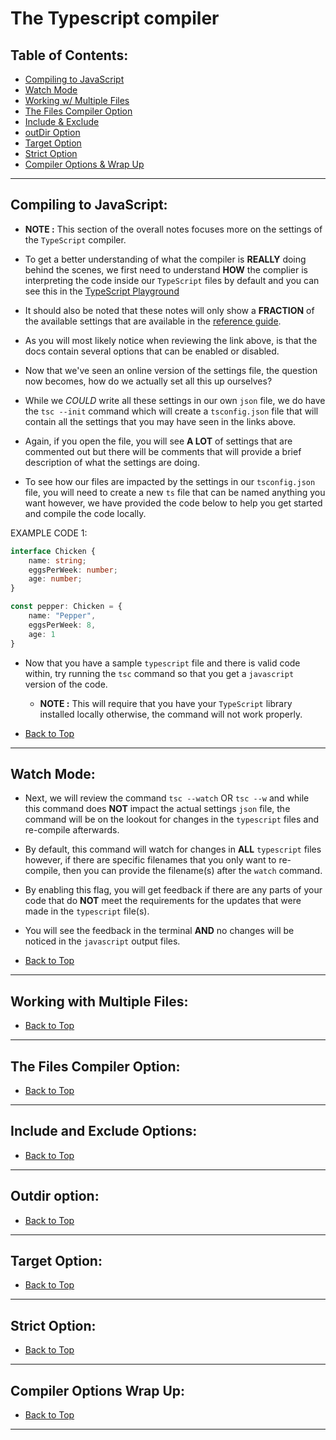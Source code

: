 # The Typescript compiler


## Table of Contents:

- [Compiling to JavaScript](#compiling-to-javascript)
- [Watch Mode](#watch-mode)
- [Working w/ Multiple Files](#working-with-multiple-files)
- [The Files Compiler Option](#the-files-compiler-option)
- [Include & Exclude](#include-and-exclude-options)
- [outDir Option](#outdir-option)
- [Target Option](#target-option)
- [Strict Option](#strict-option)
- [Compiler Options & Wrap Up](#compiler-options-wrap-up)

---

## Compiling to JavaScript:

- __NOTE :__ This section of the overall notes focuses more on the settings of the `TypeScript` compiler.

- To get a better understanding of what the compiler is __REALLY__ doing behind the scenes, we first need to understand __HOW__ the complier is interpreting the code inside our `TypeScript` files by default and you can see this in the [TypeScript Playground](https://www.typescriptlang.org/play?#code/PTAEHUFMBsGMHsC2lQBd5oBYoCoE8AHSAZVgCcBLA1UABWgEM8BzM+AVwDsATAGiwoBnUENANQAd0gAjQRVSQAUCEmYKsTKGYUAbpGF4OY0BoadYKdJMoL+gzAzIoz3UNEiPOofEVKVqAHSKymAAmkYI7NCuqGqcANag8ABmIjQUXrFOKBJMggBcISGgoAC0oACCbvCwDKgU8JkY7p7ehCTkVDQS2E6gnPCxGcwmZqDSTgzxxWWVoASMFmgYkAAeRJTInN3ymj4d-jSCeNsMq-wuoPaOltigAKoASgAywhK7SbGQZIIz5VWCFzSeCrZagNYbChbHaxUDcCjJZLfSDbExIAgUdxkUBIursJzCFJtXydajBBCcQQ0MwAUVWDEQC0gADVHBQGNJ3KAALygABEAAkYNAMOB4GRonzFBTBPB3AERcwABS0+mM9ysygc9wASmCKhwzQ8ZC8iHFzmB7BoXzcZmY7AYzEg-Fg0HUiQ58D0Ii8fLpDKZgj5SWxfPADlQAHJhAA5SASPlBFQAeS+ZHegmdWkgR1QjgUrmkeFATjNOmGWH0KAQiGhwkuNok4uiIgMHGxCyYrA4PCCJSAA)

- It should also be noted that these notes will only show a __FRACTION__ of the available settings that are available in the [reference guide](https://www.typescriptlang.org/tsconfig).

- As you will most likely notice when reviewing the link above, is that the docs contain several options that can be enabled or disabled.

- Now that we've seen an online version of the settings file, the question now becomes, how do we actually set all this up ourselves?

- While we _COULD_ write all these settings in our own `json` file, we do have the `tsc --init` command which will create a `tsconfig.json` file that will contain all the settings that you may have seen in the links above.

- Again, if you open the file, you will see __A LOT__ of settings that are commented out but there will be comments that will provide a brief description of what the settings are doing.

- To see how our files are impacted by the settings in our `tsconfig.json` file, you will need to create a new `ts` file that can be named anything you want however, we have provided the code below to help you get started and compile the code locally.

EXAMPLE CODE 1:

```typescript
interface Chicken {
    name: string;
    eggsPerWeek: number;
    age: number;
}

const pepper: Chicken = {
    name: "Pepper",
    eggsPerWeek: 8,
    age: 1
}
```

- Now that you have a sample `typescript` file and there is valid code within, try running the `tsc` command so that you get a `javascript` version of the code.

    - __NOTE :__ This will require that you have your `TypeScript` library installed locally otherwise, the command will not work properly.

- [Back to Top](#table-of-contents)

---

## Watch Mode:

- Next, we will review the command `tsc --watch` OR `tsc --w` and while this command does __NOT__ impact the actual settings `json` file, the command will be on the lookout for changes in the `typescript` files and re-compile afterwards.

- By default, this command will watch for changes in __ALL__ `typescript` files however, if there are specific filenames that you only want to re-compile, then you can provide the filename(s) after the `watch` command.

- By enabling this flag, you will get feedback if there are any parts of your code that do __NOT__ meet the requirements for the updates that were made in the `typescript` file(s).

- You will see the feedback in the terminal __AND__ no changes will be noticed in the `javascript` output files.

- [Back to Top](#table-of-contents)

---

## Working with Multiple Files:

- [Back to Top](#table-of-contents)

---

## The Files Compiler Option:

- [Back to Top](#table-of-contents)

---

## Include and Exclude Options:

- [Back to Top](#table-of-contents)

---

## Outdir option:

- [Back to Top](#table-of-contents)

---

## Target Option:

- [Back to Top](#table-of-contents)

---

## Strict Option:

- [Back to Top](#table-of-contents)

---

## Compiler Options Wrap Up:

- [Back to Top](#table-of-contents)

---
